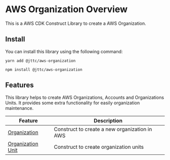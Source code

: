 # AWS Organization Overview

This is a AWS CDK Construct Library to create a AWS Organization.

## Install

You can install this library using the following command:

```shell
yarn add @jttc/aws-organization
```

```shell
npm install @jttc/aws-organization
```

## Features
This library helps to create AWS Organizations, Accounts and Organizations Units. It provides some extra functionality for easily organization maintenance.

| Feature                        | Description                                                                |
| ------------------------------ | -------------------------------------------------------------------------- |
| [Organization](./organization.md)              | Construct to create a new organization in AWS                              |
| [Organization Unit](./organization-unit.md)    | Construct to create organization units                                     |
